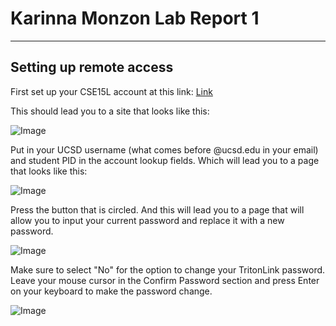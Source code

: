 # Karinna Monzon Lab Report 1
---
## **Setting up remote access**

First set up your CSE15L account at this link: [Link](https://sdacs.ucsd.edu/~icc/index.php)

This should lead you to a site that looks like this:

![Image](http://url/a.png)

Put in your UCSD username (what comes before @ucsd.edu in your email) and student PID in the account lookup fields. Which will lead you to a page that looks like this:

![Image](http://url/a.png)

Press the button that is circled. And this will lead you to a page that will allow you to input your current password and replace it with a new password. 

![Image](http://url/a.png)

Make sure to select "No" for the option to change your TritonLink password. Leave your mouse cursor in the Confirm Password section and press Enter on your keyboard to make the password change.

![Image](http://url/a.png)

